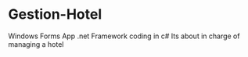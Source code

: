 # Gestion-Hotel
Windows Forms App .net Framework coding in c# Its about in charge of managing a hotel
